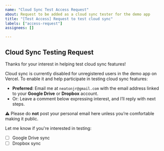 ```yaml
---
name: "Cloud Sync Test Access Request"
about: Request to be added as a cloud sync tester for the demo app
title: "[Test Access] Request to test cloud sync"
labels: ["access-request"]
assignees: []

---
```


## Cloud Sync Testing Request

Thanks for your interest in helping test cloud sync features!

Cloud sync is currently disabled for unregistered users in the demo app on Vercel. To enable it and help participate in testing cloud sync features:

- **Preferred**: Email me at `neatonjr@gmail.com` with the email address linked to your **Google Drive** or **Dropbox** account.
- Or: Leave a comment below expressing interest, and I’ll reply with next steps.

⚠️ Please do **not** post your personal email here unless you’re comfortable making it public.

Let me know if you're interested in testing:
- [ ] Google Drive sync
- [ ] Dropbox sync
